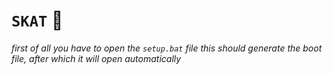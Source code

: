 
# `SKAT` 🍪

*first of all you have to open the `setup.bat` file*
*this should generate the boot file, after which it will open automatically*


